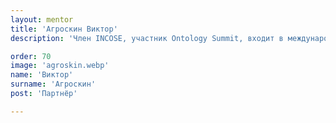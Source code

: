 ```yaml
---
layout: mentor
title: 'Агроскин Виктор'
description: 'Член INCOSE, участник Ontology Summit, входит в международные рабочие группы POSC Caesar Association, FIATECH, ISO.'

order: 70
image: 'agroskin.webp'
name: 'Виктор'
surname: 'Агроскин'
post: 'Партнёр'

---
```

